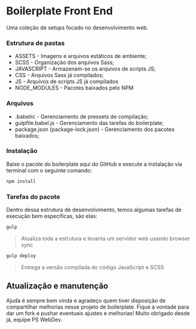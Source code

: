 # Boilerplate Front End
Uma coleção de setups focado no desenvolvimento web.

### Estrutura de pastas

* ASSETS - Imagens e arquivos estáticos de ambiente;
* SCSS - Organização dos arquivos Sass;
* JAVASCRIPT - Armazenam-se os arquivos de scripts JS;
* CSS - Arquivos Sass já compilados;
* JS - Arquivos de scripts JS já compilados
* NODE_MODULES - Pacotes baixados pelo NPM

### Arquivos

* .babelrc - Gerenciamento de pressets de compilação;
* gulpfile.babel.js - Gerenciamento das tarefas do boilerplate;
* package.json (package-lock.json) - Gerenciamento dos pacotes baixados;

### Instalação
Baixe o pacote do boilerplate aqui do GitHub e execute a instalação via terminal com o seguinte comando:
```sh
npm install 
```

### Tarefas do pacote 
Dentro dessa estrutura de desenvolvimento, temos algumas tarefas de execução bem específicas, são elas:
```sh
gulp
```
> Atualiza toda a estrutura e levanta um servidor web usando browser sync
```sh
gulp deploy
```
> Entrega a versão compilada do código JavaScript e SCSS

## Atualização e manutenção
Ajuda é sempre bem vinda e agradeço quem tiver disposição de compartilhar melhorias nesse projeto de boilerplate. Fique a vontade para dar um fork e pushar eventuais ajustes e melhorias! Muito obrigado desde já, equipe PS WebDev. 